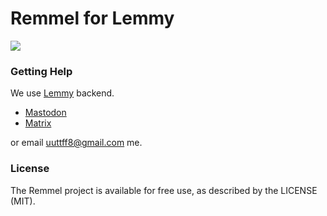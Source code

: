 # Remmel for Lemmy

![](/design/LemmerScreens-1.png  "")

### Getting Help 
We use [Lemmy](https://github.com/LemmyNet/lemmy/) backend. 

- [Mastodon](https://mastodon.social/@LemmyDev)
- [Matrix](https://matrix.to/#/#lemmy:matrix.org)

or email uuttff8@gmail.com me.

### License 
The Remmel project is available for free use, as described by the LICENSE (MIT).

